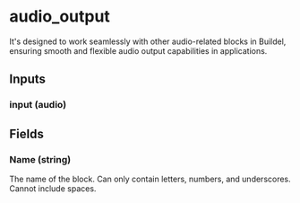 
# audio_output
It's designed to work seamlessly with other audio-related blocks in Buildel, ensuring smooth and flexible audio output capabilities in applications.
## Inputs
### input (audio)
## Fields

        

### Name (string)
The name of the block. Can only contain letters, numbers, and underscores. Cannot include spaces.
        

    
